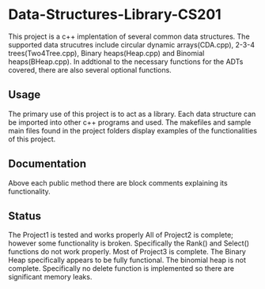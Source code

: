 # Data-Structures-Library-CS201
This project is a c++ implentation of several common data structures. The supported data strucutres include circular dynamic arrays(CDA.cpp),
2-3-4 trees(Two4Tree.cpp), Binary heaps(Heap.cpp) and Binomial heaps(BHeap.cpp). In addtional to the necessary functions for the ADTs covered, there are also several optional functions.

## Usage
The primary use of this project is to act as a library. Each data structure can be imported into other c++ programs and used. 
The makefiles and sample main files found in the project folders display examples of the functionalities of this project.

## Documentation 
Above each public method there are block comments explaining its functionality. 

## Status 
The Project1 is tested and works properly 
All of Project2 is complete; however some functionality is broken. Specifically the Rank() and Select() functions do not work properly.
Most of Project3 is complete. The Binary Heap specifically appears to be fully functional. The binomial heap is not complete. Specifically no delete function is implemented so there are significant memory leaks. 